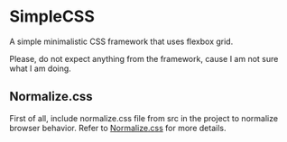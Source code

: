 # SimpleCSS

A simple minimalistic CSS framework that uses flexbox grid.

Please, do not expect anything from the framework, cause I am not sure what I am doing.

## Normalize.css

First of all, include normalize.css file from src in the project to normalize browser behavior. Refer to [Normalize.css](https://necolas.github.io/normalize.css/) for more details.
